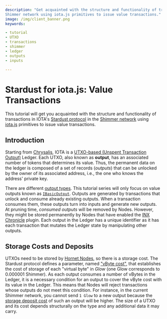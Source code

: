```yaml
---
description: "Get acquainted with the structure and functionality of transactions in IOTA's Stardust protocol in the
Shimmer network using iota.js primitives to issue value transactions."
image: /img/client_banner.png
keywords:

- tutorial
- UTXO
- transactions
- shimmer
- ledger
- outputs
- inputs

---
```


# Stardust for iota.js: Value Transactions

This tutorial will get you acquainted with the structure and functionality of transactions in
IOTA's [Stardust protocol](/introduction/welcome) in
the [Shimmer network](https://shimmer.network) using [iota.js](https://github.com/iotaledger/iota.js) primitives to
issue value transactions.

## Introduction

Starting from [Chrysalis](/introduction/welcome), IOTA is
a [UTXO-based (Unspent Transaction Output)](/introduction/reference/details#unspent-transaction-output-utxo)
Ledger. Each UTXO, also known as **output**, has an associated number of tokens that determines its value.
Thus, the permanent data on the ledger is composed of a set of records (_outputs_) that can be unlocked by the owner of
its associated address, i.e., the one who knows the address' private key.

There are different [output types](/tips/tips/TIP-0018#output-design). This tutorial series will only focus on
value outputs known as [`IBasicOutput`](./../../references/client/interfaces/IBasicOutput.md). Outputs are
generated by transactions that unlock and consume already existing outputs. When a transaction consumes them, these
outputs turn into inputs and generate new outputs. At pruning time, _consumed outputs_ will be removed by Nodes.
However, they might be stored permanently by Nodes that have enabled
the [INX Chronicle](/chronicle/welcome) plugin.
Each output in the Ledger has a unique identifier as it has each transaction that mutates the Ledger state by
manipulating other outputs.

## Storage Costs and Deposits

UTXOs need to be stored by [Hornet Nodes](/hornet/welcome), so there is a storage cost.
The Stardust protocol defines a parameter, named ["vByte cost"](../../references/client/interfaces/IRent.md#vbytecost),
that establishes the cost of storage of each "virtual byte" in _Glow_ (one Glow corresponds to 0.000001 Shimmer).
As each output consumes a number of vBytes in the Ledger, it is a necessary condition for an output
to cover the vByte cost with its value in the Ledger. This means that Nodes will reject transactions
whose outputs do not meet this condition. For instance, in the current Shimmer network, you cannot
send `1 Glow` to a new output because the [storage deposit cost](09-understanding-deposits.md) of such an output will be
higher. The size of a UTXO and its cost depends structurally on the type and any additional data it may carry.

